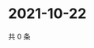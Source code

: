 # 2021-10-22

共 0 条

<!-- BEGIN WEIBO -->
<!-- 最后更新时间 Fri Oct 22 2021 14:13:40 GMT+0800 (China Standard Time) -->

<!-- END WEIBO -->
